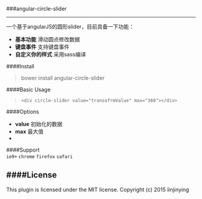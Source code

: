 ###angular-circle-slider

-------
一个基于angularJS的圆形slider，目前具备一下功能：
- **基本功能** 滑动圆点修改数据
- **键盘事件** 支持键盘事件
- **自定义你的样式** 采用sass编译

####Install
> bower install angular-circle-slider

####Basic Usage
> `<div circle-slider value="transofrmValue" max="360"></div>`

####Options
- **value**  初始化的数据
- **max** 最大值
- 
####Support  
`ie9+`  `chrome` `firefox` `safari`  

####License
--------
This plugin is licensed under the MIT license.
Copyright (c) 2015 linjinying
